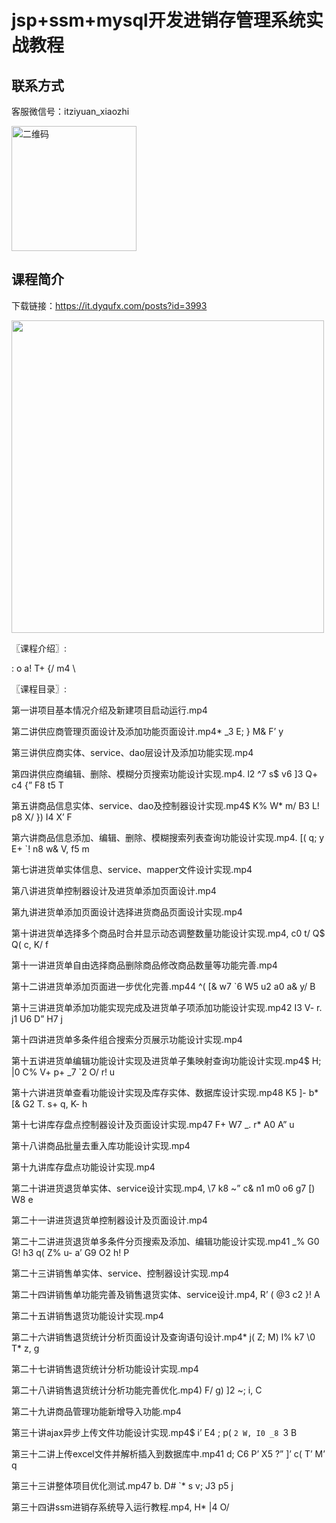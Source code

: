 # jsp+ssm+mysql开发进销存管理系统实战教程

## 联系方式

客服微信号：itziyuan_xiaozhi

<img src="https://ziyuanyun.oss-cn-guangzhou.aliyuncs.com/common/20240614073449/666b82192834a.jpg" width="200" height="200" alt="二维码">

## 课程简介

下载链接：https://it.dyqufx.com/posts?id=3993

<img src="https://ziyuanyun.oss-cn-guangzhou.aliyuncs.com/yun/20240515185539/664494ab96b64.jpg" width="500" alt="">

 〖课程介绍〗:

 : o a! T+ {/ m4 \

 〖课程目录〗:

 第一讲项目基本情况介绍及新建项目启动运行.mp4

 第二讲供应商管理页面设计及添加功能页面设计.mp4* _3 E; } M&amp; F&#8217; y

 第三讲供应商实体、service、dao层设计及添加功能实现.mp4

 第四讲供应商编辑、删除、模糊分页搜索功能设计实现.mp4. l2 ^7 s$ v6 ]3 Q+ c4 {&#8221; F8 t5 T

 第五讲商品信息实体、service、dao及控制器设计实现.mp4$ K% W* m/ B3 L! p8 X/ }) I4 X&#8217; F

 第六讲商品信息添加、编辑、删除、模糊搜索列表查询功能设计实现.mp4. [( q; y E+ `! n8 w&amp; V, f5 m

 第七讲进货单实体信息、service、mapper文件设计实现.mp4

 第八讲进货单控制器设计及进货单添加页面设计.mp4

 第九讲进货单添加页面设计选择进货商品页面设计实现.mp4

 第十讲进货单选择多个商品时合并显示动态调整数量功能设计实现.mp4, c0 t/ Q$ Q( c, K/ f

 第十一讲进货单自由选择商品删除商品修改商品数量等功能完善.mp4

 第十二讲进货单添加页面进一步优化完善.mp44 ^( [&amp; w7 `6 W5 u2 a0 a&amp; y/ B

 第十三讲进货单添加功能实现完成及进货单子项添加功能设计实现.mp42 I3 V- r. j1 U6 D&#8221; H7 j

 第十四讲进货单多条件组合搜索分页展示功能设计实现.mp4

 第十五讲进货单编辑功能设计实现及进货单子集映射查询功能设计实现.mp4$ H; |0 C% V+ p+ _7 `2 O/ r! u

 第十六讲进货单查看功能设计实现及库存实体、数据库设计实现.mp48 K5 ]- b* [&amp; G2 T. s+ q, K- h

 第十七讲库存盘点控制器设计及页面设计实现.mp47 F+ W7 _. r* A0 A&#8221; u

 第十八讲商品批量去重入库功能设计实现.mp4

 第十九讲库存盘点功能设计实现.mp4

 第二十讲进货退货单实体、service设计实现.mp4, \7 k8 ~&#8221; c&amp; n1 m0 o6 g7 [) W8 e

 第二十一讲进货退货单控制器设计及页面设计.mp4

 第二十二讲进货退货单多条件分页搜索及添加、编辑功能设计实现.mp41 _% G0 G! h3 q( Z% u- a&#8217; G9 O2 h! P

 第二十三讲销售单实体、service、控制器设计实现.mp4

 第二十四讲销售单功能完善及销售退货实体、service设计.mp4, R&#8217; \( @3 c2 }! A

 第二十五讲销售退货功能设计实现.mp4

 第二十六讲销售退货统计分析页面设计及查询语句设计.mp4* j( Z; M) l% k7 \0 T* z, g

 第二十七讲销售退货统计分析功能设计实现.mp4

 第二十八讲销售退货统计分析功能完善优化.mp4) F/ g) ]2 ~; i, C

 第二十九讲商品管理功能新增导入功能.mp4

 第三十讲ajax异步上传文件功能设计实现.mp4$ i&#8217; E4 ; p( `2 W, I0 _8 `3 B

 第三十二讲上传excel文件并解析插入到数据库中.mp41 d; C6 P&#8217; X5 ?&#8221; ]&#8217; c( T&#8217; M&#8217; q

 第三十三讲整体项目优化测试.mp47 b. D# `* s v; J3 p5 j

 第三十四讲ssm进销存系统导入运行教程.mp4, H* |4 O/ 

  